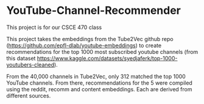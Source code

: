 # YouTube-Channel-Recommender
This project is for our CSCE 470 class

This project takes the embeddings from the Tube2Vec github repo (https://github.com/epfl-dlab/youtube-embeddings) to create recommendations for the top 1000 most subscribed youtube channels (from this dataset https://www.kaggle.com/datasets/syedjaferk/top-1000-youtubers-cleaned). 

From the 40,000 channels in Tube2Vec, only 312 matched the top 1000 YouTube channels. From there, recommendations for the 5 were compiled using the reddit, recomm and content embeddings. Each are derived from different sources. 
